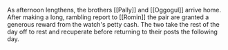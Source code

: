 As afternoon lengthens, the brothers [[Pally]] and [[Oggogul]] arrive home. After making a long, rambling report to [[Romin]] the pair are granted a generous reward from the watch's petty cash. The two take the rest of the day off to rest and recuperate before returning to their posts the following day.